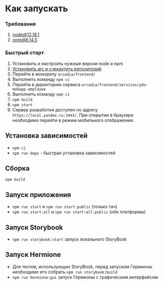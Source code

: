 # Как запускать

### Требования
1. node@12.18.1
2. npm@6.14.5

### Быстрый старт
1. Установить и настроить нужные версии node и npm
2. [Установить arc и счекаутить репозиторий](https://doc.yandex-team.ru/arc/setup/arc/install.html)
3. Перейти в монорепу `arcadia/frontend/`
4. Выполнить команду `npm ci`
5. Перейти в директорию сервиса `arcadia/frontend/services/ydo-mobapp-employee`
6. Выполнить команду `npm ci`
7. `npm build`
8. `npm start`
9. Сервер разработки доступен по адресу `https://local.yandex.ru:3443/`. При открытии в браузере необходимо перейти в режим мобильного отображения.

## Установка зависимостей
* `npm ci`
* `npm run deps` - быстрая установка зависимостей

## Сборка
`npm build`

## Запуск приложения
- `npm run start` и `npm run start:public` (только тач)
- `npm run start:all` и `npm run start:all:public` (обе платформы)

## Запуск Storybook
- `npm run storybook:start` запуск локального StoryBook

## Запуск Hermione
- Для тестов, использующих StoryBook, перед запуском Гермионы необходимо его собрать `npm run storybook:build`
- `npm run hermione:gui` запуск Гермионы с графическим интерфейсом
